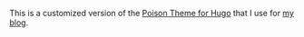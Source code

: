 This is a customized version of the [Poison Theme for Hugo](https://github.com/lukeorth/poison) that I use for [my blog](https://hackeradam.com).